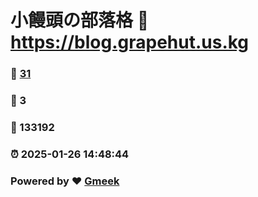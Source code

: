 # 小饅頭の部落格 :link: https://blog.grapehut.us.kg 
### :page_facing_up: [31](https://blog.grapehut.us.kg/tag.html) 
### :speech_balloon: 3 
### :hibiscus: 133192 
### :alarm_clock: 2025-01-26 14:48:44 
### Powered by :heart: [Gmeek](https://github.com/Meekdai/Gmeek)
